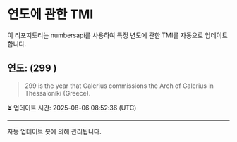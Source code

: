 
# 연도에 관한 TMI

이 리포지토리는 numbersapi를 사용하여 특정 년도에 관한 TMI를 자동으로 업데이트합니다.

## 연도: (299 )
> 299 is the year that Galerius commissions the Arch of Galerius in Thessaloniki (Greece).

⏳ 업데이트 시간: 2025-08-06 08:52:36 (UTC)

---
자동 업데이트 봇에 의해 관리됩니다.

